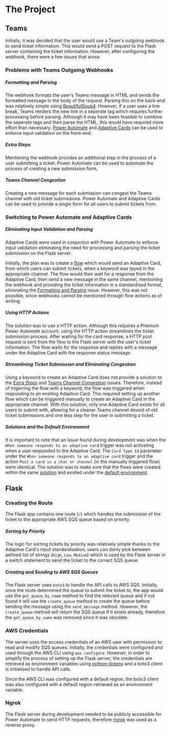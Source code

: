 # The Project

## Teams

Initially, it was decided that the user would use a Team's outgoing webhook to send ticket information. This would send a POST request to the Flask server containing the ticket information. However, after configuring the webhook, there were a few issues that arose.

### Problems with Teams Outgoing Webhooks

##### Formatting and Parsing
The webhook formats the user's Teams message in HTML and sends the formatted message in the body of the request. Parsing this on the back-end was relatively simple using [BeautifulSoup4](). However, if a user uses a line break, Teams renders the new line in a seperate tag which requires further processing before parsing. Although it may have been feasible to combine the seperate tags and then parse the HTML, this would have required more effort than necessary. [Power Automate]() and [Adaptive Cards]() can be used to enforce input validation on the front-end.

##### Extra Steps
Mentioning the webhook provides an additional step in the process of a user submitting a ticket. Power Automate can be used to automate the process of creating a new submission form.

##### Teams Channel Congestion
Creating a new message for each submission can congest the Teams channel with old ticket submissions. Power Automate and Adaptive Cards can be used to provide a single form for all users to submit tickets from.

### Switching to Power Automate and Adaptive Cards

##### Eliminating Input Validation and Parsing
Adaptive Cards were used in conjuction with Power Automate to enforce input validation eliminating the need for processing and parsing the ticket submission on the Flask server.

Initially, the plan was to create a [flow]() which would send an Adaptive Card, from which users can submit tickets, when a keyword was tpyed in the appropriate channel. The flow would then wait for a response from the Adaptive Card, then send a new message in the same channel, mentioning the webhook and providing the ticket information in a standardised format, eliminating the [Formatting and Parsing](#Formatting-and-Parsing) issue. However, this was not possible, since webhooks cannot be mentioned through flow actions as of writing.

##### Using HTTP Actions
The solution was to use a HTTP action. Although this requires a Premium Power Automate account, using the HTTP action streamlines the ticket submission process. After waiting for the card response, a HTTP post request is sent from the flow to the Flask server with the user's ticket information. The flow waits for the response and replies with a message under the Adaptive Card with the response status message.

##### Streamlining Ticket Submission and Eliminating Congestion 
Using a keyword to create an Adaptive Card does not provide a solution to the [Extra Steps](#extra-steps) and [Teams Channel Congestion](#teams-channel-congestion) issues. Therefore, instead of trigerring the flow with a keyword, the flow was triggered when responding to an exsiting Adaptive Card. This required setting up another flow which can be triggered manually to create an Adaptive Card in the appropriate channel. With this solution, only one Adaptive Card exists for all users to submit with, allowing for a cleaner Teams channel devoid of old ticket submissions and one less step for the user in submitting a ticket.

##### Solutions and the Default Environment
It is important to note that an issue found during development was when the `When someone responds to an adaptive card` trigger was not activating when a user responded to the Adaptive Card. The `Card Type Id` parameter under the `When someone responds to an adaptive card` trigger and the action `Post a card in a chat or channel` (in the manually triggered flow) were identical. The solution was to make sure that the flows were created within the same [solution]() and existed under the [default environment]().

## Flask

### Creating the Route
The Flask app contains one route (`/`) which handles the submission of the ticket to the appropriate AWS SQS queue based on priority. 

##### Sorting by Priority
The logic for sorting tickets by priority was relatively simple thanks to the Adaptive Card's input standardisation; users can  donly pick between aefined list of strings (`High`, `Low`, `Medium`) which is used by the Flask server in a switch statement to send the ticket to the correct SQS queue.

##### Creating and Sending to AWS SQS Queues
The Flask server uses `boto3` to handle the API calls to AWS SQS. Initially, once the route determined the queue to submit the ticket to, the app would use the `get_queue_by_name` method to find the relevant queue and if not found it will use the `create_queue` method to create the queue before sending the message using the `send_message` method. However, the `create_queue` method will return the SQS queue if it exists already, therefore the `get_queue_by_name` was removed since it was obsolete.

### AWS Credentials
The server uses the access credentials of an AWS user with permission to read and modify SQS queues. Initially, the credentials were configured and used through the AWS CLI using `aws configure`. However, in order to simplify the process of setting up the Flask server, the credentials are retrieved as environment variables using [python-dotenv]() and a boto3 client is initialised to handle API calls.

Since the AWS CLI was configured with a default region, the boto3 client was also configured with a default region retrieved as an environment variable.

### Ngrok
The Flask server during development needed to be publicly accessible for Power Automate to send HTTP requests, therefore [ngrok]() was used as a reverse proxy.